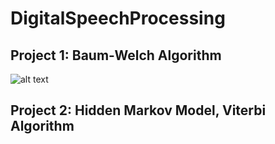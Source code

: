 # DigitalSpeechProcessing

## Project 1: Baum-Welch Algorithm

![alt text](https://github.com/[username]/[reponame]/blob/[branch]/image.jpg?raw=true)



## Project 2: Hidden Markov Model, Viterbi Algorithm
